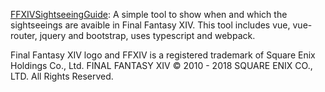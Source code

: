 [FFXIVSightseeingGuide](https://zyzsdy.github.io/FFXIVSightseeingGuide/#/): A simple tool to show when and which the sightseeings are avaible in Final Fantasy XIV. This tool includes vue, vue-router, jquery and bootstrap, uses typescript and webpack.

Final Fantasy XIV logo and FFXIV is a registered trademark of Square Enix Holdings Co., Ltd. FINAL FANTASY XIV © 2010 - 2018 SQUARE ENIX CO., LTD. All Rights Reserved.
